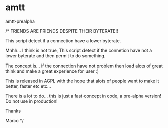 amtt
====

amtt-prealpha


/*
FRIENDS ARE FRIENDS DESPITE THEIR BYTERATE!!

This script detect if a connection have a lower byterate.

Mhhh… I think is not true, 
This script detect if the connetion have not a lower byterate and then permit to do something.

The concept is… if the connection have not problem then load alots 
of great think and make a great experience for user :)

This is released in AGPL with the hope that alots of people want to make it better, faster etc etc…

There is a lot to do… this is just a fast concept in code, a pre-alpha version! 
Do not use in production!


Thanks

Marco
*/
